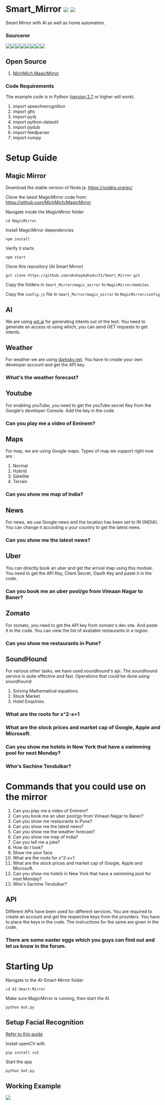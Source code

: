 # Smart_Mirror [![](https://img.shields.io/github/license/sourcerer-io/hall-of-fame.svg?colorB=ff0000)](https://github.com/akshaybahadur21/Smart_Mirror/blob/master/LICENSE.txt)  [![](https://img.shields.io/badge/Akshay-Bahadur-brightgreen.svg?colorB=ff0000)](https://akshaybahadur.com)
Smart Mirror with AI as well as home automation.

### Sourcerer
[![](https://sourcerer.io/fame/akshaybahadur21/akshaybahadur21/Smart_Mirror/images/0)](https://sourcerer.io/fame/akshaybahadur21/akshaybahadur21/Smart_Mirror/links/0)[![](https://sourcerer.io/fame/akshaybahadur21/akshaybahadur21/Smart_Mirror/images/1)](https://sourcerer.io/fame/akshaybahadur21/akshaybahadur21/Smart_Mirror/links/1)[![](https://sourcerer.io/fame/akshaybahadur21/akshaybahadur21/Smart_Mirror/images/2)](https://sourcerer.io/fame/akshaybahadur21/akshaybahadur21/Smart_Mirror/links/2)[![](https://sourcerer.io/fame/akshaybahadur21/akshaybahadur21/Smart_Mirror/images/3)](https://sourcerer.io/fame/akshaybahadur21/akshaybahadur21/Smart_Mirror/links/3)[![](https://sourcerer.io/fame/akshaybahadur21/akshaybahadur21/Smart_Mirror/images/4)](https://sourcerer.io/fame/akshaybahadur21/akshaybahadur21/Smart_Mirror/links/4)[![](https://sourcerer.io/fame/akshaybahadur21/akshaybahadur21/Smart_Mirror/images/5)](https://sourcerer.io/fame/akshaybahadur21/akshaybahadur21/Smart_Mirror/links/5)[![](https://sourcerer.io/fame/akshaybahadur21/akshaybahadur21/Smart_Mirror/images/6)](https://sourcerer.io/fame/akshaybahadur21/akshaybahadur21/Smart_Mirror/links/6)[![](https://sourcerer.io/fame/akshaybahadur21/akshaybahadur21/Smart_Mirror/images/7)](https://sourcerer.io/fame/akshaybahadur21/akshaybahadur21/Smart_Mirror/links/7)

## Open Source

1) [MichMich MagicMirror](https://magicmirror.builders/)

### Code Requirements
The example code is in Python ([version 2.7](https://www.python.org/download/releases/2.7/) or higher will work). 

1) import speechrecognition
2) import gtts
3) import py4j
4) import python-dateutil
5) import pydub
6) import feedparser
7) import numpy

# Setup Guide

## Magic Mirror
Download the stable version of Node.js: 
https://nodejs.org/en/

Clone the latest MagicMirror code from:
https://github.com/MichMich/MagicMirror

Navigate inside the MagicMirror folder
```shell
cd MagicMirror
```

Install MagicMirror dependencies
```shell
npm install
```
 
Verify it starts
```shell
npm start
```
 
 
Clone this repository (AI Smart Mirror)
```shell
git clone https://github.com/akshaybahadur21/Smart_Mirror.git

```

Copy the folders in `Smart_Mirror/magic_mirror` to `MagicMirror/modules`

Copy the `config.js` file in `Smart_Mirror/magic_mirror` to `MagicMirror/config`
 
## AI
 
We are using [wit.ai](https://wit.ai/) for generating intents out of the text.
You need to generate an access id using which, you can send GET requests to get intents.

## Weather

For weather we are using [darksky.net](https://darksky.net/).
You have to create your own developer account and get the API key.
### What's the weather forecast?

## Youtube
For enabling youTube, you need to get the youTube secret Key from the Google's developer Console.
Add the key in the code.
### Can you play me a video of Eminem?

## Maps

For map, we are using Google maps. Types of map we support right now are :
1) Normal
2) Hybrid
3) Satellite
4) Terrain
### Can you show me map of India?

## News

For news, we use Google news and the location has been set to IN (INDIA).
You can change it according o your country to get the latest news.
### Can you show me the latest news?

## Uber

You can directly book an uber and get the arrival map using this module.
You need to get the API Key, Client Secret, Oauth Key and paste it in the code.
### Can you book me an uber pool/go from Vimaan Nagar to Baner?

## Zomato

For zomato, you need to get the API key from zomato's dev site.
And paste it in the code. 
You can view the list of available restaurants in a region.
### Can you show me restaurants in Pune?

## SoundHound

For various other tasks, we have used soundhound's api. The soundhound service is quite effective and fast. Operations that could be done using soundhound:
1) Solving Mathematical equations
2) Stock Market
3) Hotel Enquiries.

### What are the roots for x^2-x+1
### What are the stock prices and market cap of Google, Apple and Microsoft.
### Can you show me hotels in New York that have a swimming pool for next Monday?
### Who's Sachine Tendulkar?

# Commands that you could use on the mirror

1) Can you play me a video of Eminem?
2) Can you book me an uber pool/go from Vimaan Nagar to Baner?
3) Can you show me restaurants in Pune?
4) Can you show me the latest news?
5) Can you show me the weather forecast?
6) Can you show me map of India?
7) Can you tell me a joke?
8) How do I look?
9) Show me your face.
10) What are the roots for x^2-x+1
11) What are the stock prices and market cap of Google, Apple and Microsoft.
12) Can you show me hotels in New York that have a swimming pool for next Monday?
13) Who's Sachine Tendulkar?

## API

Different APIs have been used for different services. You are required to create an account and get the respective keys from the providers.
You have to place the keys in the code.
The instructions for the same are given in the code.

### There are some easter eggs which you guys can find out and let us know in the forum.

# Starting Up
 
Navigate to the AI-Smart-Mirror folder
```shell
cd AI-Smart-Mirror
```

Make sure MagicMirror is running, then start the AI
```shell
python bot.py
```

## Setup Facial Recognition
[Refer to this guide](http://opencv-python-tutroals.readthedocs.io/en/latest/)

Install openCV with 
```shell
pip install cv2
```

Start the app
```shell
python bot.py
```

## Working Example

<img src="https://github.com/akshaybahadur21/Smart_Mirror/blob/master/smart_mirror.gif">


 

